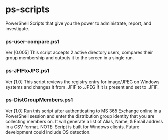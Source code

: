 # ps-scripts
PowerShell Scripts that give you the power to administrate, report, and investigate.

### ps-user-compare.ps1
Ver [0.005] This script accepts 2 active directory users, compares their group membership and outputs it to the screen in a single run.

### ps-JFIFtoJPG.ps1
Ver [1.0] This script reviews the registry entry for image/JPEG on Windows systems and changes it from .JFIF to .JPEG if it is present and set to .JFIF.  

### ps-DistGroupMembers.ps1
Ver [1.0] Run this script after authenticating to MS 365 Exchange online in a PowerShell session and enter the distribution group identity that you are
collecting members on. It will generate a list of Alias, Name, & Email address in a CSV format. 
NOTE: Script is built for Windows clients. Future development could include OS detection.
